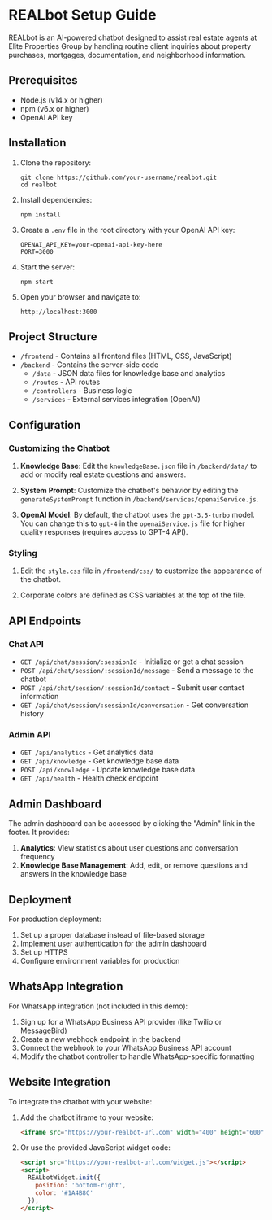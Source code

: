 # REALbot Setup Guide

REALbot is an AI-powered chatbot designed to assist real estate agents at Elite Properties Group by handling routine client inquiries about property purchases, mortgages, documentation, and neighborhood information.

## Prerequisites

- Node.js (v14.x or higher)
- npm (v6.x or higher)
- OpenAI API key

## Installation

1. Clone the repository:
   ```
   git clone https://github.com/your-username/realbot.git
   cd realbot
   ```

2. Install dependencies:
   ```
   npm install
   ```

3. Create a `.env` file in the root directory with your OpenAI API key:
   ```
   OPENAI_API_KEY=your-openai-api-key-here
   PORT=3000
   ```

4. Start the server:
   ```
   npm start
   ```

5. Open your browser and navigate to:
   ```
   http://localhost:3000
   ```

## Project Structure

- `/frontend` - Contains all frontend files (HTML, CSS, JavaScript)
- `/backend` - Contains the server-side code
  - `/data` - JSON data files for knowledge base and analytics
  - `/routes` - API routes
  - `/controllers` - Business logic
  - `/services` - External services integration (OpenAI)

## Configuration

### Customizing the Chatbot

1. **Knowledge Base**: Edit the `knowledgeBase.json` file in `/backend/data/` to add or modify real estate questions and answers.

2. **System Prompt**: Customize the chatbot's behavior by editing the `generateSystemPrompt` function in `/backend/services/openaiService.js`.

3. **OpenAI Model**: By default, the chatbot uses the `gpt-3.5-turbo` model. You can change this to `gpt-4` in the `openaiService.js` file for higher quality responses (requires access to GPT-4 API).

### Styling

1. Edit the `style.css` file in `/frontend/css/` to customize the appearance of the chatbot.

2. Corporate colors are defined as CSS variables at the top of the file.

## API Endpoints

### Chat API

- `GET /api/chat/session/:sessionId` - Initialize or get a chat session
- `POST /api/chat/session/:sessionId/message` - Send a message to the chatbot
- `POST /api/chat/session/:sessionId/contact` - Submit user contact information
- `GET /api/chat/session/:sessionId/conversation` - Get conversation history

### Admin API

- `GET /api/analytics` - Get analytics data
- `GET /api/knowledge` - Get knowledge base data
- `POST /api/knowledge` - Update knowledge base data
- `GET /api/health` - Health check endpoint

## Admin Dashboard

The admin dashboard can be accessed by clicking the "Admin" link in the footer. It provides:

1. **Analytics**: View statistics about user questions and conversation frequency
2. **Knowledge Base Management**: Add, edit, or remove questions and answers in the knowledge base

## Deployment

For production deployment:

1. Set up a proper database instead of file-based storage
2. Implement user authentication for the admin dashboard
3. Set up HTTPS
4. Configure environment variables for production

## WhatsApp Integration

For WhatsApp integration (not included in this demo):

1. Sign up for a WhatsApp Business API provider (like Twilio or MessageBird)
2. Create a new webhook endpoint in the backend
3. Connect the webhook to your WhatsApp Business API account
4. Modify the chatbot controller to handle WhatsApp-specific formatting

## Website Integration

To integrate the chatbot with your website:

1. Add the chatbot iframe to your website:
   ```html
   <iframe src="https://your-realbot-url.com" width="400" height="600" style="border: none;"></iframe>
   ```

2. Or use the provided JavaScript widget code:
   ```html
   <script src="https://your-realbot-url.com/widget.js"></script>
   <script>
     REALbotWidget.init({
       position: 'bottom-right',
       color: '#1A4B8C'
     });
   </script>
   ```